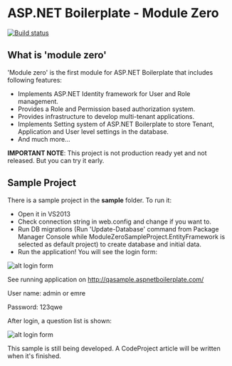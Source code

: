 ASP.NET Boilerplate - Module Zero
===========
[![Build status](https://ci.appveyor.com/api/projects/status/n02ctnbvhjeduuov/branch/master?svg=true)](https://ci.appveyor.com/project/SecComm/module-zero/branch/master)


What is 'module zero'
----------

'Module zero' is the first module for ASP.NET Boilerplate that includes following features:

* Implements ASP.NET Identity framework for User and Role management.
* Provides a Role and Permission based authorization system.
* Provides infrastructure to develop multi-tenant applications.
* Implements Setting system of ASP.NET Boilerplate to store Tenant, Application and User level settings in the database.
* And much more...
 
__IMPORTANT NOTE__: This project is not production ready yet and not released. But you can try it early.

Sample Project
-------------------

There is a sample project in the **sample** folder. To run it:

- Open it in VS2013
- Check connection string in web.config and change if you want to.
- Run DB migrations (Run 'Update-Database' command from Package Manager Console while ModuleZeroSampleProject.EntityFramework is selected as default project) to create database and initial data.
- Run the application! You will see the login form:
 
![alt login form](https://raw.githubusercontent.com/aspnetboilerplate/module-zero/master/doc/login-form.png)

See running application on http://qasample.aspnetboilerplate.com/

User name: admin or emre

Password: 123qwe

After login, a question list is shown:

![alt login form](https://raw.githubusercontent.com/aspnetboilerplate/module-zero/master/doc/question-list.png)

This sample is still being developed. A CodeProject article will be written when it's finished.

